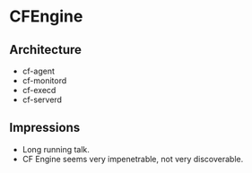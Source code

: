 # CFEngine

## Architecture
- cf-agent
- cf-monitord
- cf-execd
- cf-serverd

## Impressions
- Long running talk.
- CF Engine seems very impenetrable, not very discoverable.
